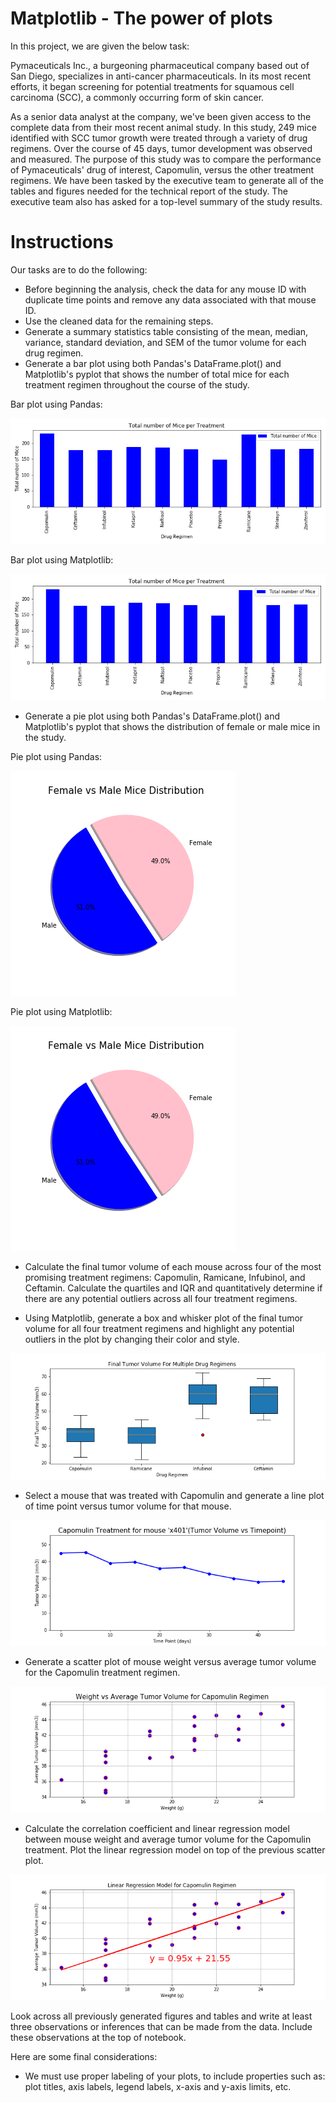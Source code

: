 
# Matplotlib - The power of plots


In this project, we are given the below task:

Pymaceuticals Inc., a burgeoning pharmaceutical company based out of San Diego, specializes in anti-cancer pharmaceuticals. In its most recent efforts, it began screening for potential treatments for squamous cell carcinoma (SCC), a commonly occurring form of skin cancer.

As a senior data analyst at the company, we've been given access to the complete data from their most recent animal study. In this study, 249 mice identified with SCC tumor growth were treated through a variety of drug regimens. Over the course of 45 days, tumor development was observed and measured. The purpose of this study was to compare the performance of Pymaceuticals' drug of interest, Capomulin, versus the other treatment regimens. We have been tasked by the executive team to generate all of the tables and figures needed for the technical report of the study. The executive team also has asked for a top-level summary of the study results.


# Instructions

Our tasks are to do the following:

* Before beginning the analysis, check the data for any mouse ID with duplicate time points and remove any data associated with that mouse ID.
* Use the cleaned data for the remaining steps.
* Generate a summary statistics table consisting of the mean, median, variance, standard deviation, and SEM of the tumor volume for each drug regimen.
* Generate a bar plot using both Pandas's DataFrame.plot() and Matplotlib's pyplot that shows  the number of total mice for each treatment regimen throughout the course of the study.

Bar plot using Pandas:

![img](https://github.com/UoT-Bootcamp/Python-Matplotlib-Challenge/blob/master/Images/bar_chart_pandas.png)

Bar plot using Matplotlib:

![img](https://github.com/UoT-Bootcamp/Python-Matplotlib-Challenge/blob/master/Images/bar_chart_pyplot.png)
<br>

* Generate a pie plot using both Pandas's DataFrame.plot() and Matplotlib's pyplot that shows the distribution of female or male mice in the study.

Pie plot using Pandas:

![img](https://github.com/UoT-Bootcamp/Python-Matplotlib-Challenge/blob/master/Images/pie_chart_pandas.png)

Pie plot using Matplotlib:

![img](https://github.com/UoT-Bootcamp/Python-Matplotlib-Challenge/blob/master/Images/pie_chart_pyplot.png)
<br>

* Calculate the final tumor volume of each mouse across four of the most promising treatment regimens: Capomulin, Ramicane, Infubinol, and Ceftamin. Calculate the quartiles and IQR and quantitatively determine if there are any potential outliers across all four treatment regimens.

* Using Matplotlib, generate a box and whisker plot of the final tumor volume for all four treatment regimens and highlight any potential outliers in the plot by changing their color and style.

![img](https://github.com/UoT-Bootcamp/Python-Matplotlib-Challenge/blob/master/Images/box_plot.png)

* Select a mouse that was treated with Capomulin and generate a line plot of time point versus tumor volume for that mouse.

![img](https://github.com/UoT-Bootcamp/Python-Matplotlib-Challenge/blob/master/Images/line_graph.png)

* Generate a scatter plot of mouse weight versus average tumor volume for the Capomulin treatment regimen.

![img](https://github.com/UoT-Bootcamp/Python-Matplotlib-Challenge/blob/master/Images/scatter_plot.png)

* Calculate the correlation coefficient and linear regression model between mouse weight and average tumor volume for the Capomulin treatment. Plot the linear regression model on top of the previous scatter plot.

![img](https://github.com/UoT-Bootcamp/Python-Matplotlib-Challenge/blob/master/Images/scatter_plot_linear.png)

Look across all previously generated figures and tables and write at least three observations or inferences that can be made from the data. Include these observations at the top of notebook.

Here are some final considerations:

* We must use proper labeling of your plots, to include properties such as: plot titles, axis labels, legend labels, x-axis and y-axis limits, etc.
